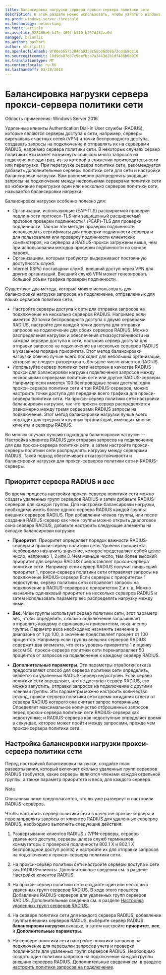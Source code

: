 ```yaml
---
title: Балансировка нагрузки сервера прокси-сервера политики сети
description: В этом разделе можно использовать, чтобы узнать о Windows Server 2016 и VPN в Windows 10 функции и возможности.
ms.prod: windows-server-threshold
ms.technology: networking
ms.topic: article
ms.assetid: 528280e6-b47e-489f-b310-b257d434aa0d
manager: brianlic
ms.author: pashort
author: shortpatti
ms.openlocfilehash: 9f00eb6575284a69358c58b36d08672cdd69dc18
ms.sourcegitcommit: 19d9da87d87c9eefbca7a3443d2b1df486b0b010
ms.translationtype: MT
ms.contentlocale: ru-RU
ms.lasthandoff: 03/28/2018
---
```

# <a name="nps-proxy-server-load-balancing"></a>Балансировка нагрузки сервера прокси-сервера политики сети

Область применения: Windows Server 2016

Удаленные клиенты Authentication Dial-In User службы (RADIUS), которые являются серверы доступа к сети, например, серверы виртуальных частных сетей (VPN) и точки беспроводного доступа, создавать запросы на подключение и отправлять их на серверами RADIUS, например сервера политики сети. В некоторых случаях сервер политики сети может возникнуть слишком много запросов на подключение один раз, из-за которой в снижении производительности или перегрузки. При перегрузке сервера политики сети, рекомендуется добавить дополнительные серверы политики сети для сети и настройки балансировки нагрузки. Вам равномерно распределять входящие запросы на подключение между несколькими серверами политики сети во избежание перегрузки один или несколько серверов политики сети, называется балансировки нагрузки.

Балансировка нагрузки особенно полезно для:

- Организации, использующие \(EAP-TLS\) расширяемой проверки подлинности протокол-TLS или защищенный расширяемый протокол проверки подлинности \ (PEAP\)-TLS для проверки подлинности. Так как эти методы проверки подлинности использовать сертификаты для проверки подлинности сервера и для пользователя или проверку подлинности клиентских компьютеров, на серверах и RADIUS-прокси загружены выше, чем при использовании методов проверки подлинности на основе пароля.
- Организациям, которым требуются выдерживают постоянную доступность служб.
- Internet \(ISPs\) поставщики служб, внешний доступ через VPN для других организаций. Внешний служб VPN может генерировать большой объем трафика проверки подлинности.

Существует два метода, которые можно использовать для балансировки нагрузки запросов на подключение, отправленных для ваших серверов политики сети.

- Настройте серверы доступа к сети для отправки запросов на подключение на несколько серверов RADIUS. Например если имеется 20 точки беспроводного доступа с двумя серверами RADIUS, настройте для каждой точки доступа для отправки запросов на подключение для обоих серверов RADIUS. Можно распределения нагрузки и обеспечения отказоустойчивости на каждом сервере доступа к сети, настроив сервер доступа для отправки запросов на подключение на несколько серверов RADIUS в указанном порядке приоритета. Этот метод балансировки нагрузки обычно лучше всего подходит для небольших организаций, которые не следует развертывать большое число клиентов RADIUS.
- Используйте сервер политики сети настроен в качестве RADIUS-прокси для балансировки нагрузки подключения запросов между несколькими серверами политики сети или другие RADIUS-серверы. Например если имеется 100 беспроводные точки доступа, один прокси-сервера политики сети и три RADIUS-серверов, можно настроить точки доступа для передачи всего трафика для прокси-сервера политики сети. На прокси-сервер политики сети настройки балансировки нагрузки, так что прокси-сервер распределяется равномерно между тремя серверами RADIUS запросы на подключение. Этот метод балансировки нагрузки лучше всего подходит для средних и крупных организаций, имеющих многие клиенты и серверы RADIUS.

Во многих случаях лучший подход для балансировки нагрузки — Настройка клиентов RADIUS для отправки запросов на подключение для два прокси-сервера политики сети, а затем настройте прокси-серверы политики сети распределять нагрузку между серверами RADIUS. Такой подход обеспечивает отказоустойчивости и балансировки нагрузки для прокси-серверов политики сети и RADIUS-серверы.

## <a name="radius-server-priority-and-weight"></a>Приоритет сервера RADIUS и вес

Во время процесса настройки прокси-сервера политики сети можно создать удаленных групп серверов RADIUS и затем добавьте RADIUS-серверов для каждой группы. Для настройки балансировки нагрузки, необходимо иметь более одного сервера RADIUS каждой группы внешних серверов RADIUS. При добавлении членов группы, или после создания RADIUS-сервер как член группы можно открыть диалоговое окно сервера RADIUS, добавьте настроить следующие элементы на вкладке балансировки нагрузки:

- **Приоритет**. Приоритет определяет порядок важности RADIUS-сервера и прокси-сервер политики сети. Уровень приоритета необходимо назначить значение, которое представляет собой целое число, например 1, 2 или 3. Чем меньше число, тем более высокий приоритет для сервера RADIUS предоставляет прокси-сервера политики сети. Например если сервер RADIUS получит наивысший приоритет 1, прокси-сервера политики сети отправляет запросы на подключение RADIUS-сервера Если серверы с приоритетом 1 недоступны, сервер политики сети отправляет запросы на подключение в RADIUS-серверов с приоритетом 2 и т. д. Можно назначить одинаковый приоритет на несколько серверов RADIUS и затем использовать параметр вес распределять нагрузку между ними.

- **Вес**. Член группы использует сервер политики сети, этот параметр вес, чтобы определить, сколько подключение запрашивает отправлять каждому с одинаковым приоритетом, пока членов группы. Параметр веса необходимо назначить значение в диапазоне от 1 до 100, а значение представляет процент от 100 процентов. Например если группы внешних серверов RADIUS содержит два элемента, что есть уровень приоритета 1 и оценку весом 50, прокси-сервера политики сети перенаправляет 50 процентов от запросов на подключение к каждому серверу RADIUS.

- **Дополнительные параметры**. Эти параметры отработки отказа предоставляют способ для сервера политики сети определить, является ли удаленных RADIUS-сервер недоступен. Если сервер политики сети определяет, что не доступен сервер RADIUS, его можно запустить, отправки запросов на подключение с другими членами группы. Эти параметры можно настроить количество секунд, прокси-сервера политики сети время ожидания ответа от сервера RADIUS которого она считает запрос потерянным; Определяет максимальное количество отброшенных запросов перед прокси-сервера политики сети RADIUS-сервера как недоступные; и RADIUS-сервера как недоступные определяет время в секундах, которое может пройти между запросами, прежде чем прокси-сервера политики сети.

## <a name="configure-nps-proxy-load-balancing"></a>Настройка балансировки нагрузки прокси-сервера политики сети

Перед настройкой балансировки нагрузки, создайте план развертывания, который включает сколько удаленных групп серверов RADIUS требуется, какие серверы являются членами каждой отдельной группы, а также параметр приоритета и веса, для каждого сервера.

>[!NOTE]
>Описанных ниже предполагается, что вы уже развернут и настроили RADIUS-серверов.

Чтобы настроить сервер политики сети в качестве прокси-сервера и перенаправлять запросы от клиентов RADIUS для удаленных серверов RADIUS, необходимо выполнить следующие действия:

1. Развертывание клиентов RADIUS \ (VPN-серверы, серверы удаленного доступа, серверы шлюза служб терминалов, коммутаторы с проверкой подлинности 802.1 X и 802.1 X беспроводной доступ points\) и настройте их для отправки запросов на подключение к прокси-серверы политики сети.

2. На прокси-сервер политики сети настройте серверы доступа к сети как RADIUS-клиенты. Дополнительные сведения см. в разделе [Настройка клиентов RADIUS](https://docs.microsoft.com/windows-server/networking/technologies/nps/nps-radius-clients-configure).

3. На прокси-сервер политики сети создайте один или несколько удаленных групп серверов RADIUS. В ходе этого процесса Добавление RADIUS-серверов для удаленных групп серверов RADIUS. Дополнительные сведения см. в разделе [Настройка удаленных групп серверов RADIUS](https://docs.microsoft.com/windows-server/networking/technologies/nps/nps-crp-rrsg-configure).

4. На сервере политики сети для каждого сервера RADIUS, добавление группы внешних серверов RADIUS, выберите сервер RADIUS **балансировки нагрузки** вкладке, а затем настройте **приоритет**, **вес**, и **Дополнительные параметры**.

5. На сервере политики сети настройте политики запросов на подключение для пересылки запросов учета и проверки подлинности для удаленных групп серверов RADIUS. Необходимо создать один политики запросов на подключение каждой группы внешних серверов RADIUS. Дополнительные сведения см. в разделе [настроить политики запросов на подключение](https://docs.microsoft.com/windows-server/networking/technologies/nps/nps-crp-configure).


